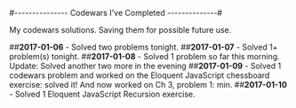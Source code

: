 #--------------- Codewars I've Completed --------------#

My codewars solutions. Saving them for possible future use.

##**2017-01-06** - Solved two problems tonight.
##**2017-01-07** - Solved 1+ problem(s) tonight.
##**2017-01-08** - Solved 1 problem so far this morning. Update: Solved another two more in the evening
##**2017-01-09** - Solved 1 codewars problem and worked on the Eloquent JavaScript chessboard exercise: solved it! And now worked on Ch 3, problem 1: min.
##**2017-01-10** - Solved 1 Eloquent JavaScript Recursion exercise.
